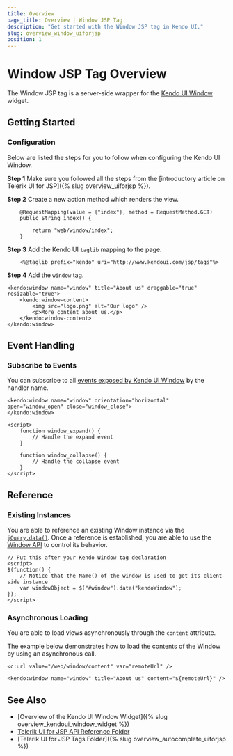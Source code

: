 ```yaml
---
title: Overview
page_title: Overview | Window JSP Tag
description: "Get started with the Window JSP tag in Kendo UI."
slug: overview_window_uiforjsp
position: 1
---
```


# Window JSP Tag Overview

The Window JSP tag is a server-side wrapper for the [Kendo UI Window](/api/javascript/ui/window) widget.

## Getting Started

### Configuration

Below are listed the steps for you to follow when configuring the Kendo UI Window.

**Step 1** Make sure you followed all the steps from the [introductory article on Telerik UI for JSP]({% slug overview_uiforjsp %}).

**Step 2** Create a new action method which renders the view.



        @RequestMapping(value = {"index"}, method = RequestMethod.GET)
        public String index() {

            return "web/window/index";
        }

**Step 3** Add the Kendo UI `taglib` mapping to the page.



        <%@taglib prefix="kendo" uri="http://www.kendoui.com/jsp/tags"%>

**Step 4** Add the `window` tag.



    <kendo:window name="window" title="About us" draggable="true" resizable="true">
        <kendo:window-content>
            <img src="logo.png" alt="Our logo" />
            <p>More content about us.</p>
        </kendo:window-content>
    </kendo:window>

## Event Handling

### Subscribe to Events

You can subscribe to all [events exposed by Kendo UI Window](/api/javascript/ui/window#events) by the handler name.



    <kendo:window name="window" orientation="horizontal" open="window_open" close="window_close">
    </kendo:window>

    <script>
        function window_expand() {
            // Handle the expand event
        }

        function window_collapse() {
            // Handle the collapse event
        }
    </script>

## Reference

### Existing Instances

You are able to reference an existing Window instance via the [`jQuery.data()`](http://api.jquery.com/jQuery.data/). Once a reference is established, you are able to use the [Window API](/api/javascript/ui/window#methods) to control its behavior.



    // Put this after your Kendo Window tag declaration
    <script>
    $(function() {
        // Notice that the Name() of the window is used to get its client-side instance
        var windowObject = $("#window").data("kendoWindow");
    });
    </script>

### Asynchronous Loading

You are able to load views asynchronously through the `content` attribute.

The example below demonstrates how to load the contents of the Window by using an asynchronous call.



    <c:url value="/web/window/content" var="remoteUrl" />

    <kendo:window name="window" title="About us" content="${remoteUrl}" />

## See Also

* [Overview of the Kendo UI Window Widget]({% slug overview_kendoui_window_widget %})
* [Telerik UI for JSP API Reference Folder](/api/jsp/autocomplete/animation)
* [Telerik UI for JSP Tags Folder]({% slug overview_autocomplete_uiforjsp %})
